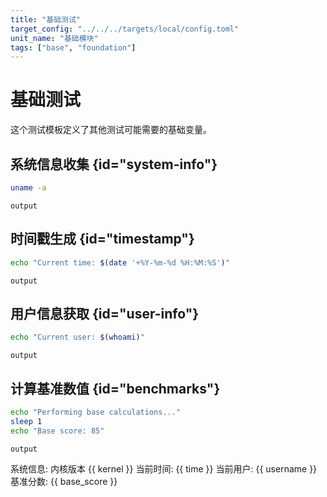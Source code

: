 ```yaml
---
title: "基础测试"
target_config: "../../../targets/local/config.toml"
unit_name: "基础模块"
tags: ["base", "foundation"]
---
```


# 基础测试

这个测试模板定义了其他测试可能需要的基础变量。

## 系统信息收集 {id="system-info"}

```bash {id="collect-system" exec=true extract.kernel=/Linux\s+(\S+)/}
uname -a
```

```output {ref="collect-system"}
output
```

## 时间戳生成 {id="timestamp"}

```bash {id="get-timestamp" exec=true extract.time=/Current time:\s+(.+)/}
echo "Current time: $(date '+%Y-%m-%d %H:%M:%S')"
```

```output {ref="get-timestamp"}
output
```

## 用户信息获取 {id="user-info"}

```bash {id="get-user" exec=true extract.username=/Current user:\s+(.+)/}
echo "Current user: $(whoami)"
```

```output {ref="get-user"}
output
```

## 计算基准数值 {id="benchmarks"}

```bash {id="calc-base-values" exec=true extract.base_score=/Base score:\s+(\d+)/}
echo "Performing base calculations..."
sleep 1
echo "Base score: 85"
```

```output {ref="benchmarks"}
output
```

系统信息: 内核版本 {{ kernel }}
当前时间: {{ time }}
当前用户: {{ username }}
基准分数: {{ base_score }}